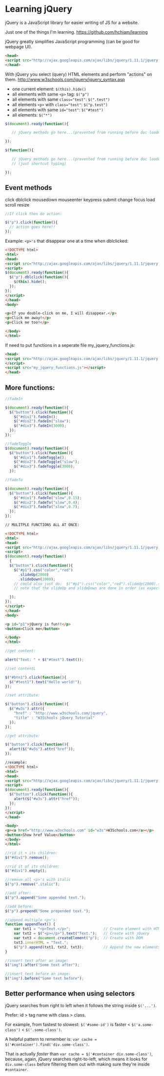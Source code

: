 # Learning jQuery

jQuery is a JavaScript library for easier writing of JS for a website.

Just one of the things I'm learning. https://github.com/hchiam/learning

jQuery greatly simplifies JavaScript programming (can be good for webpage UI).

```html
<head>
<script src="http://ajax.googleapis.com/ajax/libs/jquery/1.11.1/jquery.min.js"></script>
</head>
```

With jQuery you select (query) HTML elements and perform "actions" on them.
http://www.w3schools.com/jquery/jquery_syntax.asp

- one current element: `$(this).hide()`
- all elements with same `<p>` tag: `$("p")`
- all elements with same `class="test"`: 	`$(".test")`
- all elements `<p>` with `class="test"`: `$("p.test")`
- all elements with same `id="test"`: `$("#test")`
- all elements: `$("*")`

```js
$(document).ready(function(){

   // jQuery methods go here...(prevented from running before doc loaded)

});
```

```js
$(function(){

   // jQuery methods go here...(prevented from running before doc loaded)
   // (just shortcut typing)

});
```

## Event methods

click
dblclick
mousedown
mouseenter
keypress
submit
change
focus
load
scroll
resize

```js
//If click then do action:

$("p").click(function(){
  // action goes here!!
});
```


Example:  `<p>'s` that disappear one at a time when dblclicked:

```html
<!DOCTYPE html>
<html>
<head>
<script src="http://ajax.googleapis.com/ajax/libs/jquery/1.11.1/jquery.min.js"></script>
<script>
$(document).ready(function(){
  $("p").dblclick(function(){
    $(this).hide();
  });
});
</script>
</head>
<body>

<p>If you double-click on me, I will disappear.</p>
<p>Click me away!</p>
<p>Click me too!</p>

</body>
</html>
```

If need to put functions in a seperate file my_jquery_functions.js:

```html
<head>
<script src="http://ajax.googleapis.com/ajax/libs/jquery/1.11.1/jquery.min.js">
</script>
<script src="my_jquery_functions.js"></script>
</head>
```

## More functions:

```js
//fadeIn

$(document).ready(function(){
  $("button").click(function(){
    $("#div1").fadeIn();
    $("#div2").fadeIn("slow");
    $("#div3").fadeIn(3000);
  });
});
```

```js
//fadeToggle
$(document).ready(function(){
  $("button").click(function(){
    $("#div1").fadeToggle();
    $("#div2").fadeToggle("slow");
    $("#div3").fadeToggle(3000);
  });
```

```js
//fadeTo

$(document).ready(function(){
  $("button").click(function(){
    $("#div1").fadeTo("slow",0.15);
    $("#div2").fadeTo("slow",0.4);
    $("#div3").fadeTo("slow",0.7);
  });
});
```

```html
// MULITPLE FUNCTIONS ALL AT ONCE:

<!DOCTYPE html>
<html>
<head>
<script src="http://ajax.googleapis.com/ajax/libs/jquery/1.11.1/jquery.min.js"></script>
<script>
$(document).ready(function()
  {
  $("button").click(function(){
    $("#p1").css("color","red")
      .slideUp(2000)
      .slideDown(2000);
    // could also just do:  $("#p1").css("color","red").slideUp(2000).slideDown(2000);
    // note that the slideUp and slideDown are done in order (as expected)

  });
});
</script>
</head>
<body>

<p id="p1">jQuery is fun!!</p>
<button>Click me</button>

</body>
</html>
```

```js
//get content:

alert("Text: " + $("#test").text());

//set contentL

$("#btn1").click(function(){
  $("#test1").text("Hello world!");
});
```

```js
//set attribute:

$("button").click(function(){
  $("#w3s").attr({
    "href" : "http://www.w3schools.com/jquery",
    "title" : "W3Schools jQuery Tutorial"
  });
});
```

```js
//get attribute:

$("button").click(function(){
  alert($("#w3s").attr("href"));
});
```

```html
//example:
<!DOCTYPE html>
<html>
<head>
<script src="http://ajax.googleapis.com/ajax/libs/jquery/1.11.1/jquery.min.js"></script>
<script>
$(document).ready(function(){
  $("button").click(function(){
    alert($("#w3s").attr("href"));
  });
});
</script>
</head>

<body>
<p><a href="http://www.w3schools.com" id="w3s">W3Schools.com</a></p>
<button>Show href Value</button>
</body>
</html>
```

```js
//rid it + its children:
$("#div1").remove();

//rid it of its children:
$("#div1").empty();

//remove all <p>'s with italic
$("p").remove(".italic");
```

```js
//add after:
$("p").append("Some appended text.");

//add before:
$("p").prepend("Some prepended text.");
```

```js
//append multiple <p>'s:
function appendText() {
    var txt1 = "<p>Text.</p>";               // Create element with HTML  
    var txt2 = $("<p></p>").text("Text.");   // Create with jQuery
    var txt3 = document.createElement("p");  // Create with DOM
    txt3.innerHTML = "Text.";
    $("p").append(txt1, txt2, txt3);         // Append the new elements 
}
```

```js
//insert text after an image:
$("img").after("Some text after");

//insert text before an image:
$("img").before("Some text before");
```

## Better performance when using selectors

jQuery searches from right to left when it follows the string inside `$('...')`.

Prefer: id > tag name with class > class.

For example, from fastest to slowest: `$('#some-id')` is faster < `$('a.some-class')` < `$('.some-class')`.

A helpful pattern to remember is: `var cache = $('#container').find('div.some-class')`.

That is actually _faster_ than `var cache = $('#container div.some-class')`, because, again, jQuery searches right-to-left, which means it looks for `div.some-class` before filtering them out with making sure they're inside `#container`.
